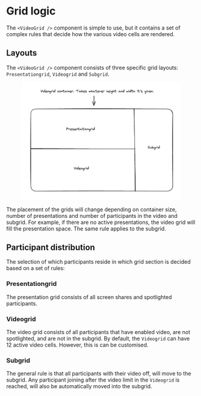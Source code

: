 # Grid logic

The `<VideoGrid />` component is simple to use, but it contains a set of complex rules that decide how the various video cells are rendered.

## Layouts

The `<VideoGrid />` component consists of three specific grid layouts:\
`Presentationgrid`, `Videogrid` and `Subgrid`. &#x20;

<figure><img src="../../../.gitbook/assets/image (3).png" alt=""><figcaption></figcaption></figure>

The placement of the grids will change depending on container size, number of presentations and number of participants in the video and subgrid. For example,  if there are no active presentations, the video grid will fill the presentation space. The same rule applies to the subgrid.

## Participant distribution

The selection of which participants reside in which grid section is decided based on a set of rules:

### Presentationgrid

The presentation grid consists of all screen shares and spotlighted participants.&#x20;

### Videogrid

The video grid consists of all participants that have enabled video, are not spotlighted, and are not in the subgrid. By default, the `Videogrid` can have 12 active video cells. However, this is can be customised.

### Subgrid

The general rule is that all participants with their video off, will move to the subgrid. Any participant joining after the video limit in the `Videogrid` is reached, will also be automatically moved into the subgrid.

